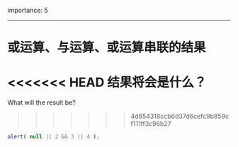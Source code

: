 importance: 5

---

# 或运算、与运算、或运算串联的结果

<<<<<<< HEAD
结果将会是什么？
=======
What will the result be?
>>>>>>> 4d654318ccb6d37d6cefc9b859cf111ff3c96b27

```js
alert( null || 2 && 3 || 4 );
```

